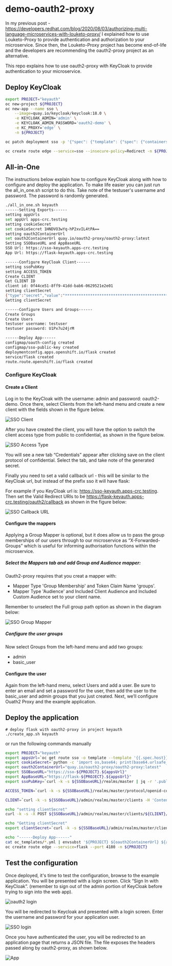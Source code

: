 # demo-oauth2-proxy

In my previous post - https://developers.redhat.com/blog/2020/08/03/authorizing-multi-language-microservices-with-louketo-proxy/  I explained how to use Louketo-Proxy to provide authentication and authorization to your microservice. Since then, the Louketo-Proxy project has become end-of-life and the developers are recommending the oauth2-proxy project as an alternative. 

This repo explains how to use oauth2-proxy with KeyCloak to provide authentication to your microservice. 

## Deploy KeyCloak

```bash
export PROJECT="keyauth"
oc new-project ${PROJECT}
oc new-app --name sso \
    --image=quay.io/keycloak/keycloak:18.0 \
    -e KEYCLOAK_ADMIN='admin' \
    -e KEYCLOAK_ADMIN_PASSWORD='oauth2-demo' \
    -e KC_PROXY='edge' \
    -n ${PROJECT}

oc patch deployment sso -p '{"spec": {"template": {"spec": {"containers": [{ "name": "sso", "command": ["/opt/keycloak/bin/kc.sh"], "args": ["start-dev", "--proxy edge"]}]}}}}'

oc create route edge --service=sso --insecure-policy=Redirect -n ${PROJECT}
```

## All-in-One

The instructions below explain how to configure KeyCloak along with how to configure and deploy the application. To make life easier you can just run the all_in_one.sh script to do this. Take note of the testuser's username and password. The password is randomly generated.

```bash
./all_in_one.sh keyauth
------Setting Exports------
setting appUrls
set appUrl apps-crc.testing
setting cookieSecret
set cookieSecret 1HNDVO3wYq-hP2xvIL4tPA==
setting oauth2ContainerUrl
set oauth2ContainerUrl quay.io/oauth2-proxy/oauth2-proxy:latest
Setting SSOBaseURL and AppBaseURL
SSO Url: https://sso-keyauth.apps-crc.testing
App Url: https://flask-keyauth.apps-crc.testing

------Configure KeyCloak Client------
setting ssoPubKey
setting ACCESS_TOKEN
Create CLIENT
Get CLIENT ID
client id: 0f44ce51-8ff9-41dd-bab6-0629521e2e01
setting clientSecret
{"type":"secret","value":"**************************************************"}
Getting clientSecret

------Configure Users and Groups------
Create Groups
Create Users
testuser username: testuser
testuser password: U1Px7u24jrM

------Deploy App------
configmap/oauth-config created
configmap/sso-public-key created
deploymentconfig.apps.openshift.io/flask created
service/flask created
route.route.openshift.io/flask created
```

### Configure KeyCloak
#### Create a Client
Log in to the KeyCloak with the username: admin and password: oauth2-demo. Once there, select Clients from the left-hand menu and create a new client with the fields shown in the figure below.

![SSO Client](images/01_create_client.png?raw=true "SSO Create Client")

After you have created the client, you will have the option to switch the client access type from public to confidential, as shown in the figure below.

![SSO Access Type](images/02_confidential.png?raw=true "SSO Acecss Type")

You will see a new tab “Credentials” appear after clicking save on the client protocol of confidential. Select the tab, and take note of the generated secret. 

Finally you need to set a valid callback url - this will be similar to the KeyCloak url, but instead of the prefix sso it will have flask:

For example if you KeyCloak url is: https://sso-keyauth.apps-crc.testing. Then set the Valid Redirect URIs to be https://flask-keyauth.apps-crc.testing/oauth2/callback as shown in the figure below:

![SSO Callback URL](images/03_callback_url.png?raw=true "SSO Callback URL")

#### Configure the mappers
Applying a Group Mapper is optional, but it does allow us to pass the group memberships of our users through to our microservice as “X-Forwarded-Groups” which is useful for informing authorisation functions within the microservice. 

##### Select the Mappers tab and add Group and Audience mapper:

Oauth2-proxy requires that you creat a mapper with:
* Mapper Type 'Group Membership' and Token Claim Name 'groups'.
* Mapper Type 'Audience' and Included Client Audience and Included Custom Audience set to your client name.

Remember to unselect the Full group path option as shown in the diagram below:

![SSO Group Mapper](images/04_groups_mapper.png?raw=true "SSO Group Mapper")


##### Configure the user groups
Now select Groups from the left-hand menu and add two groups:
* admin
* basic_user

#### Configure the user
Again from the left-hand menu, select Users and add a user. Be sure to enter an email and set a password for the user, then add the user to the basic_user and admin groups that you just created. Next, we’ll configure Ouath2 Proxy and the example application.

## Deploy the application
```
# deploy flask with oauth2-proxy in project keyauth
./create_app.sh keyauth
```

or run the following commands manually

```bash
export PROJECT="keyauth"
export appsUrl=`oc get route sso -o template --template '{{.spec.host}}' | cut -d '.' -f 2-`
export cookieSecret=`python -c 'import os,base64; print(base64.urlsafe_b64encode(os.urandom(16)).decode())'`
export oauth2ContainerUrl="quay.io/oauth2-proxy/oauth2-proxy:latest"
export SSOBaseURL="https://sso-${PROJECT}.${appsUrl}"
export AppBaseURL="https://flask-${PROJECT}.${appsUrl}"
export ssoPubKey=`curl -k -s ${SSOBaseURL}/realms/master | jq -r '.public_key'`

ACCESS_TOKEN=`curl -k -s ${SSOBaseURL}/realms/master/protocol/openid-connect/token -H 'Content-Type: application/x-www-form-urlencoded' -d 'grant_type=password&username=admin&password=oauth2-demo&client_id=admin-cli' | jq -r .access_token`

CLIENT=`curl -k -s ${SSOBaseURL}/admin/realms/master/clients -H 'Content-Type: application/json' -H  "Authorization: Bearer ${ACCESS_TOKEN}" | jq -r -c '.[] | select (.clientId | contains("oauth2-proxy")) | .id'`

echo "setting clientSecret"
curl -k -s -X POST ${SSOBaseURL}/admin/realms/master/clients/${CLIENT}/client-secret -H 'Content-Type: application/json' -H  "Authorization: Bearer ${ACCESS_TOKEN}"

echo "Getting clientSecret"
export clientSecret=`curl -k -s ${SSOBaseURL}/admin/realms/master/clients/${CLIENT}/client-secret -H 'Content-Type: application/json' -H  "Authorization: Bearer ${ACCESS_TOKEN}" | jq -r .value`

echo "------Deploy App------"
cat oc_templates/*.yml | envsubst '${PROJECT} ${oauth2ContainerUrl} ${appsUrl} ${ssoPubKey} ${clientSecret} ${cookieSecret}' |  oc apply -n ${PROJECT} -f -
oc create route edge --service=flask --port 4180 -n ${PROJECT}
```

## Test the configuration

Once deployed, it's time to test the configuration, browse to the example application. You will be presented with a login screen. Click “Sign In with KeyCloak”. (remember to sign out of the admin portion of KeyCloak before trying to sign into the web app).

![oauth2 login](images/05_sign_in.png?raw=true "oauth2 login")

You will be redirected to Keycloak and presented with a login screen. Enter the username and password for your application user.

![SSO login](images/06_login_sso.png?raw=true "SSO login")

Once you have authenticated the user, you will be redirected to an application page that returns a JSON file. The file exposes the headers passed along by oauth2-proxy, as shown below.

![App](images/07_json.png?raw=true "App")
